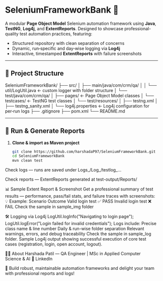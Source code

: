 # SeleniumFrameworkBank 🏦

A modular **Page Object Model** Selenium automation framework using **Java**, **TestNG**, **Log4j**, and **ExtentReports**. Designed to showcase professional-quality test automation practices, featuring:

- Structured repository with clean separation of concerns
- Dynamic, run‑specific and day‑wise logging via **Log4j**
- Interactive, timestamped **ExtentReports** with failure screenshots

---

## 🧩 Project Structure

SeleniumFrameworkBank/
├── src/
│ ├── main/java/com/crm/qa/
│ │ └── util/LogUtil.java ← custom logger with folder structure
│ └── test/java/com/crm/qa/
│ ├── pages/ ← Page Object Model classes
│ └── testcases/ ← TestNG test classes
│ └── test/resources/
│ ├── testng.xml
│ ├── testng_sanity.xml
│ └── log4j.properties ← Log4j configuration for per‑run logs
├── .gitignore
├── pom.xml
└── README.md


---

## 🚀 Run & Generate Reports

1. **Clone & import as Maven project**  
   ```bash
   git clone https://github.com/harshadaP97/SeleniumFrameworkBank.git
   cd SeleniumFrameworkBank
   mvn clean test
   
Check logs — runs are saved under 
Logs_<today>/Log_<timestamp>/testlog_…

Check reports — ExtentReports generated at
test-output/Reports/

📊 Sample Extent Report & Screenshot
Get a professional summary of test results — performance, pass/fail stats, and failure traces with screenshots:
💡 Example:
Scenario	Outcome	
Valid login test	✅ PASS
Invalid login test	❌ FAIL
Check the sample in sample_img folder

🛠 Logging via Log4j
LogUtil.logInfo("Navigating to login page");
LogUtil.logError("Login failed for invalid credentials");
Logs include:
Precise class name & line number
Daily & run-wise folder separation
Relevant warnings, errors, and debug traceability
Check the sample in sample_log folder. Sample Log4j output showing successful execution of core test cases (registration, login, open account, logout).


👩‍💻 About
Harshada Patil — QA Engineer | MSc in Applied Computer Science & AI
🔗 LinkedIn

🚀 Build robust, maintainable automation frameworks and delight your team with professional reports and logs!



